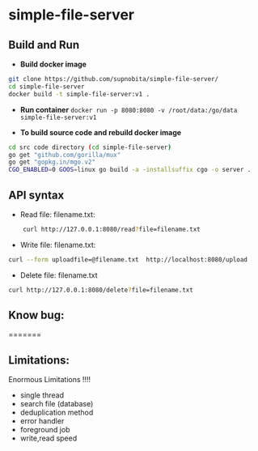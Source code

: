# simple-file-server

## Build and Run
- **Build docker image**
``` bash
git clone https://github.com/supnobita/simple-file-server/
cd simple-file-server
docker build -t simple-file-server:v1 .
```

- **Run container**
```docker run -p 8080:8080 -v /root/data:/go/data simple-file-server:v1```


- **To build source code and rebuild docker image**
``` bash
cd src code directory (cd simple-file-server)
go get "github.com/gorilla/mux"
go get "gopkg.in/mgo.v2"
CGO_ENABLED=0 GOOS=linux go build -a -installsuffix cgo -o server . 
```


## API syntax
- Read file: filename.txt:
``` bash
    curl http://127.0.0.1:8080/read?file=filename.txt
```
- Write file: filename.txt:
``` bash
curl --form uploadfile=@filename.txt  http://localhost:8080/upload
```
- Delete file: filename.txt
``` bash
curl http://127.0.0.1:8080/delete?file=filename.txt
```


## Know bug:

=======


## Limitations:
Enormous Limitations !!!!
- single thread
- search file (database)
- deduplication method
- error handler
- foreground job
- write,read speed
